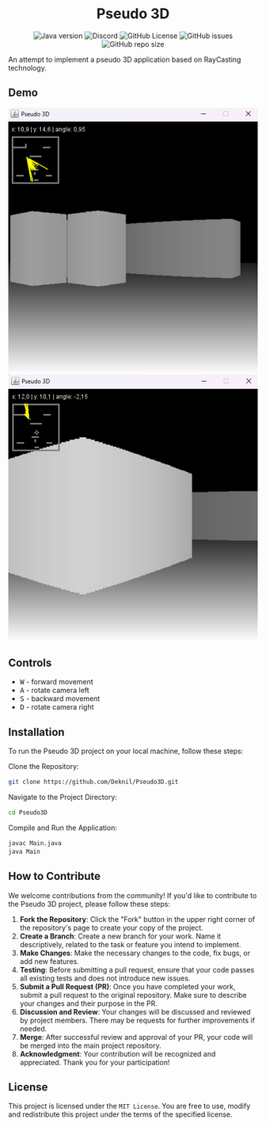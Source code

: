 <div align="center">
    <h1>Pseudo 3D</h1>
</div>

<p align="center">
    <img alt="Java version" src="https://img.shields.io/badge/Java-21-orange">
    <a href="https://discord.gg/BwSuTdEGJ4" style="text-decoration: none;">
         <img alt="Discord" src="https://img.shields.io/discord/1174285070761197599.svg?label=&logo=discord&logoColor=ffffff&color=7389D8&labelColor=6A7EC2">
    </a>
    <img alt="GitHub License" src="https://img.shields.io/github/license/Deknil/Pseudo3D">
    <img alt="GitHub issues" src="https://img.shields.io/github/issues-raw/Deknil/Pseudo3D">
    <img alt="GitHub repo size" src="https://img.shields.io/github/repo-size/Deknil/Pseudo3D">
</p>

An attempt to implement a pseudo 3D application based on RayCasting technology.

## Demo

![img](./demo/img.png)
![img](./demo/img_1.png)


## Controls
* <kbd>W</kbd> - forward movement
* <kbd>A</kbd> - rotate camera left
* <kbd>S</kbd> - backward movement
* <kbd>D</kbd> - rotate camera right

## Installation
To run the Pseudo 3D project on your local machine, follow these steps:

Clone the Repository:

```bash
git clone https://github.com/Deknil/Pseudo3D.git
```

Navigate to the Project Directory:

```bash
cd Pseudo3D
```

Compile and Run the Application:

```bash
javac Main.java
java Main
```

## How to Contribute

We welcome contributions from the community! If you'd like to contribute to the Pseudo 3D project, please follow these steps:
1. **Fork the Repository**: Click the "Fork" button in the upper right corner of the repository's page to create your copy of the project.
2. **Create a Branch**: Create a new branch for your work. Name it descriptively, related to the task or feature you intend to implement.
3. **Make Changes**: Make the necessary changes to the code, fix bugs, or add new features.
4. **Testing**: Before submitting a pull request, ensure that your code passes all existing tests and does not introduce new issues.
5. **Submit a Pull Request (PR)**: Once you have completed your work, submit a pull request to the original repository. Make sure to describe your changes and their purpose in the PR.
6. **Discussion and Review**: Your changes will be discussed and reviewed by project members. There may be requests for further improvements if needed.
7. **Merge**: After successful review and approval of your PR, your code will be merged into the main project repository.
8. **Acknowledgment**: Your contribution will be recognized and appreciated. Thank you for your participation!

## License
This project is licensed under the `MIT License`. You are free to use, modify and redistribute this project under the terms of the specified license.
